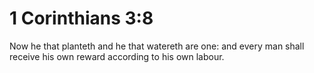 # 1 Corinthians 3:8

Now he that planteth and he that watereth are one: and every man shall receive his own reward according to his own labour.